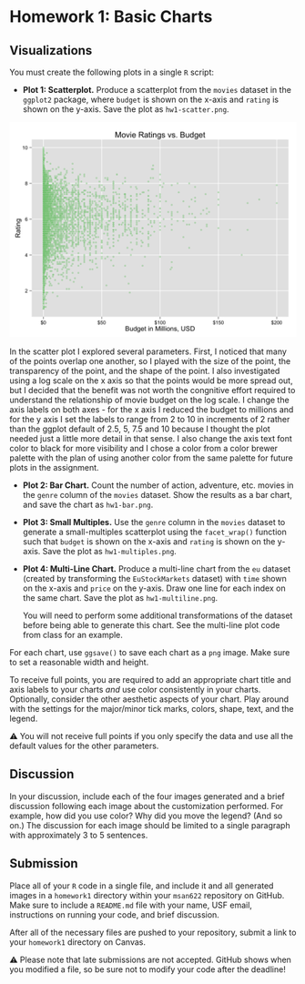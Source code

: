 Homework 1: Basic Charts
==============================

Visualizations
------------------------------

You must create the following plots in a single `R` script:

- **Plot 1: Scatterplot.** Produce a scatterplot from the `movies` dataset in the `ggplot2` package, where `budget` is shown on the x-axis and `rating` is shown on the y-axis. Save the plot as `hw1-scatter.png`.

![scatter plot](hw1-scatter.png)

In the scatter plot I explored several parameters.  First, I noticed that many of the points overlap one another, so I played with the size of the point, the transparency of the point, and the shape of the point.   I also investigated using a log scale on the x axis so that the points would be more spread out, but I decided that the benefit was not worth the congnitive effort required to understand the relationship of movie budget on the log scale.  I change the axis labels on both axes - for the x axis I reduced the budget to millions and for the y axis I set the labels to range from 2 to 10 in increments of 2 rather than the ggplot default of 2.5, 5, 7.5 and 10 because I thought the plot needed just a little more detail in that sense.  I also change the axis text font color to black for more visibility and I chose a color from a color brewer palette with the plan of using another color from the same palette for future plots in the assignment.

- **Plot 2: Bar Chart.** Count the number of action, adventure, etc. movies in the `genre` column of the `movies` dataset. Show the results as a bar chart, and save the chart as `hw1-bar.png`.



- **Plot 3: Small Multiples.** Use the `genre` column in the `movies` dataset to generate a small-multiples scatterplot using the `facet_wrap()` function such that `budget` is shown on the x-axis and `rating` is shown on the y-axis. Save the plot as `hw1-multiples.png`.

- **Plot 4: Multi-Line Chart.** Produce a multi-line chart from the `eu` dataset (created by transforming the `EuStockMarkets` dataset) with `time` shown on the x-axis and `price` on the y-axis. Draw one line for each index on the same chart. Save the plot as `hw1-multiline.png`.

  You will need to perform some additional transformations of the dataset before being able to generate this chart. See the multi-line plot code from class for an example.

For each chart, use `ggsave()` to save each chart as a `png` image. Make sure to set a reasonable width and height.

To receive full points, you are required to add an appropriate chart title and axis labels to your charts *and* use color consistently in your charts. Optionally, consider the other aesthetic aspects of your chart. Play around with the settings for the major/minor tick marks, colors, shape, text, and the legend. 

:warning: You will not receive full points if you only specify the data and use all the default values for the other parameters.

Discussion
------------------------------

In your discussion, include each of the four images generated and a brief discussion following each image about the customization performed. For example, how did you use color? Why did you move the legend? (And so on.) The discussion for each image should be limited to a single paragraph with approximately 3 to 5 sentences.

Submission
------------------------------

Place all of your `R` code in a single file, and include it and all generated images in a `homework1` directory within your `msan622` repository on GitHub. Make sure to include a `README.md` file with your name, USF email, instructions on running your code, and brief discussion.

After all of the necessary files are pushed to your repository, submit a link to your `homework1` directory on Canvas.

:warning: Please note that late submissions are not accepted. GitHub shows when you modified a file, so be sure not to modify your code after the deadline!

